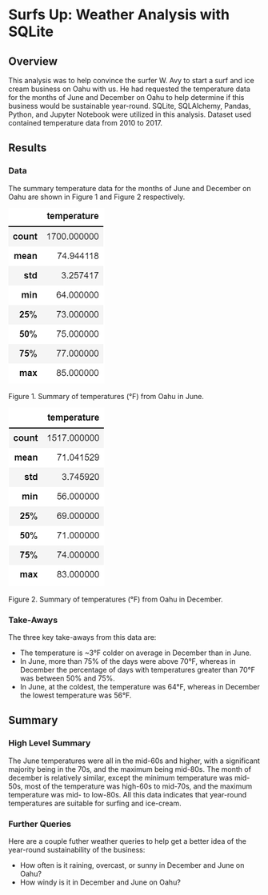 # Surfs Up: Weather Analysis with SQLite
## Overview
This analysis was to help convince the surfer W. Avy to start a surf and ice cream business on Oahu with us. He had requested the temperature data for the months of June and December on Oahu to help determine if this business would be sustainable year-round. SQLite, SQLAlchemy, Pandas, Python, and Jupyter Notebook were utilized in this analysis. Dataset used contained temperature data from 2010 to 2017.

## Results
### Data
The summary temperature data for the months of June and December on Oahu are shown in Figure 1 and Figure 2 respectively.

![June_Data_Summary.png](/June_Data_Summary.png)

Figure 1. Summary of temperatures (°F) from Oahu in June.

![December_Data_Summary.png](/December_Data_Summary.png)

Figure 2. Summary of temperatures (°F) from Oahu in December.

### Take-Aways
The three key take-aways from this data are:
- The temperature is ~3°F colder on average in December than in June.
- In June, more than 75% of the days were above 70°F, whereas in December the percentage of days with temperatures greater than 70°F was between 50% and 75%.
- In June, at the coldest, the temperature was 64°F, whereas in December the lowest temperature was 56°F.

## Summary
### High Level Summary
The June temperatures were all in the mid-60s and higher, with a significant majority being in the 70s, and the maximum being mid-80s. The month of december is relatively similar, except the minimum temperature was mid-50s, most of the temperature was high-60s to mid-70s, and the maximum temperature was mid- to low-80s. All this data indicates that year-round temperatures are suitable for surfing and ice-cream.

### Further Queries
Here are a couple futher weather queries to help get a better idea of the year-round sustainability of the business:
- How often is it raining, overcast, or sunny in December and June on Oahu?
- How windy is it in December and June on Oahu?
